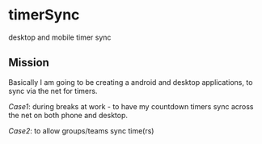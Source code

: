 # timerSync
desktop and mobile timer sync

## Mission

Basically I am going to be creating a android and desktop applications, to sync via the net for timers.

_Case1_: during breaks at work - to have my countdown timers sync across the net on both phone and desktop.

_Case2_: to allow groups/teams sync time(rs)
